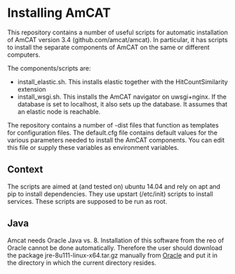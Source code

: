 Installing AmCAT
================

This repository contains a number of useful scripts for automatic
installation of AmCAT version 3.4 (github.com/amcat/amcat). 
In particular, it has scripts to install the separate components of AmCAT on the same or different computers.

The components/scripts are:
* install_elastic.sh. This installs elastic together with the HitCountSimilarity extension
* install_wsgi.sh. This installs the AmCAT navigator on uwsgi+nginx. If the database is set to localhost, it also sets up the database. It assumes that an elastic node is reachable.

The repository contains a number of -dist files that function as templates for configuration files. The default.cfg file contains default values for the various parameters needed to install the AmCAT components. You can edit this file or supply these variables as environment variables.

Context
-------

The scripts are aimed at (and tested on) ubuntu 14.04 and rely on apt
and pip to install dependencies. They use upstart (/etc/init) scripts
to install services. These scripts are supposed to be run as root.

Java
----

Amcat needs Oracle Java vs. 8. Installation of this software from the
reo of Oracle cannot be done automatically. Therefore the user should
download the package jre-8u111-linux-x64.tar.gz manually from
[Oracle](https://java.com/nl/download/manual.jsp)  and put it in the
directory in which the current directory resides.

